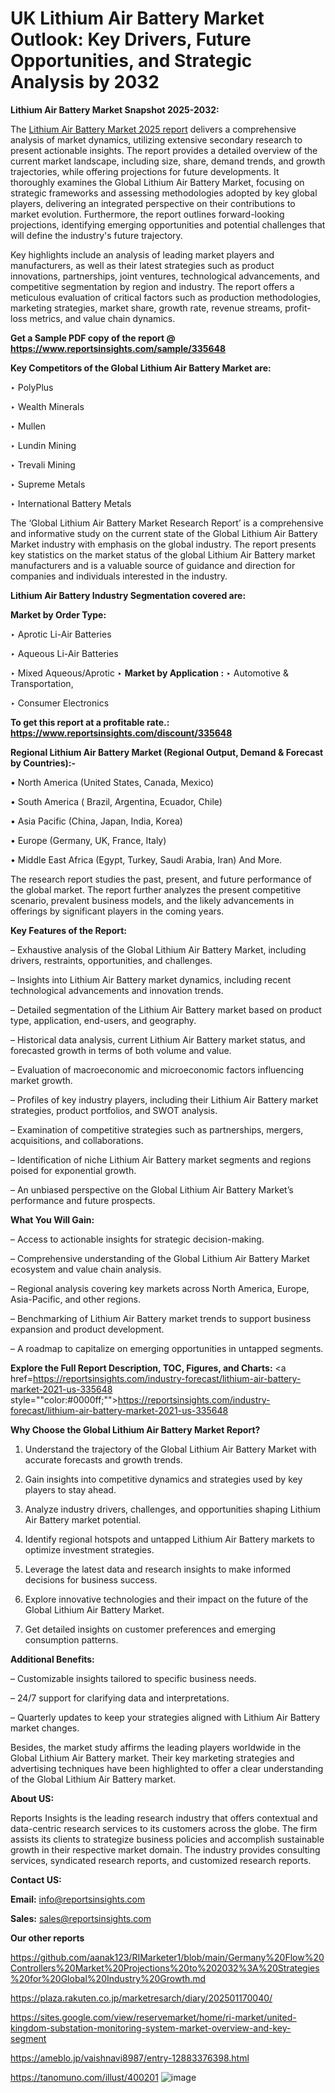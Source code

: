# UK Lithium Air Battery Market Outlook: Key Drivers, Future Opportunities, and Strategic Analysis by 2032

<strong>Lithium Air Battery Market Snapshot 2025-2032:</strong>

The <a href=https://www.reportsinsights.com/sample/335648>Lithium Air Battery Market 2025 report</a> delivers a comprehensive analysis of market dynamics, utilizing extensive secondary research to present actionable insights. The report provides a detailed overview of the current market landscape, including size, share, demand trends, and growth trajectories, while offering projections for future developments. It thoroughly examines the Global Lithium Air Battery Market, focusing on strategic frameworks and assessing methodologies adopted by key global players, delivering an integrated perspective on their contributions to market evolution. Furthermore, the report outlines forward-looking projections, identifying emerging opportunities and potential challenges that will define the industry's future trajectory.

Key highlights include an analysis of leading market players and manufacturers, as well as their latest strategies such as product innovations, partnerships, joint ventures, technological advancements, and competitive segmentation by region and industry. The report offers a meticulous evaluation of critical factors such as production methodologies, marketing strategies, market share, growth rate, revenue streams, profit-loss metrics, and value chain dynamics.

<strong>Get a Sample PDF copy of the report @ <a href=https://www.reportsinsights.com/sample/335648 style=color:#0000ff;>https://www.reportsinsights.com/sample/335648</a></strong>

<strong>Key Competitors of the Global Lithium Air Battery Market are:</strong>

‣ PolyPlus

‣ Wealth Minerals

‣ Mullen

‣ Lundin Mining

‣ Trevali Mining

‣ Supreme Metals

‣ International Battery Metals

The ‘Global Lithium Air Battery Market Research Report’ is a comprehensive and informative study on the current state of the Global Lithium Air Battery Market industry with emphasis on the global industry. The report presents key statistics on the market status of the global Lithium Air Battery market manufacturers and is a valuable source of guidance and direction for companies and individuals interested in the industry.

<strong>Lithium Air Battery Industry Segmentation covered are:</strong>

<strong>Market by Order Type: </strong>

‣ Aprotic Li-Air Batteries

‣ Aqueous Li-Air Batteries

‣ Mixed Aqueous/Aprotic
‣ 
<strong>Market by Application :</strong>
‣ Automotive & Transportation,

‣ Consumer Electronics

<strong>To get this report at a profitable rate.: <a href=https://www.reportsinsights.com/discount/335648 style=color:#0000ff;>https://www.reportsinsights.com/discount/335648</a></strong>

<strong>Regional Lithium Air Battery Market (Regional Output, Demand &amp; Forecast by Countries):-</strong>

• North America (United States, Canada, Mexico)

• South America ( Brazil, Argentina, Ecuador, Chile)

• Asia Pacific (China, Japan, India, Korea)

• Europe (Germany, UK, France, Italy)

• Middle East Africa (Egypt, Turkey, Saudi Arabia, Iran) And More.

The research report studies the past, present, and future performance of the global market. The report further analyzes the present competitive scenario, prevalent business models, and the likely advancements in offerings by significant players in the coming years.

<strong>Key Features of the Report:</strong>

– Exhaustive analysis of the Global Lithium Air Battery Market, including drivers, restraints, opportunities, and challenges.

– Insights into Lithium Air Battery market dynamics, including recent technological advancements and innovation trends.

– Detailed segmentation of the Lithium Air Battery market based on product type, application, end-users, and geography.

– Historical data analysis, current Lithium Air Battery market status, and forecasted growth in terms of both volume and value.

– Evaluation of macroeconomic and microeconomic factors influencing market growth.

– Profiles of key industry players, including their Lithium Air Battery market strategies, product portfolios, and SWOT analysis.

– Examination of competitive strategies such as partnerships, mergers, acquisitions, and collaborations.

– Identification of niche Lithium Air Battery market segments and regions poised for exponential growth.

– An unbiased perspective on the Global Lithium Air Battery Market’s performance and future prospects.

<strong>What You Will Gain:</strong>

– Access to actionable insights for strategic decision-making.

– Comprehensive understanding of the Global Lithium Air Battery Market ecosystem and value chain analysis.

– Regional analysis covering key markets across North America, Europe, Asia-Pacific, and other regions.

– Benchmarking of Lithium Air Battery market trends to support business expansion and product development.

– A roadmap to capitalize on emerging opportunities in untapped segments.

<strong>Explore the Full Report Description, TOC, Figures, and Charts:</strong>
<a href=https://reportsinsights.com/industry-forecast/lithium-air-battery-market-2021-us-335648 style=""color:#0000ff;"">https://reportsinsights.com/industry-forecast/lithium-air-battery-market-2021-us-335648</a>

<strong>Why Choose the Global Lithium Air Battery Market Report?</strong>

1. Understand the trajectory of the Global Lithium Air Battery Market with accurate forecasts and growth trends.

2. Gain insights into competitive dynamics and strategies used by key players to stay ahead.

3. Analyze industry drivers, challenges, and opportunities shaping Lithium Air Battery market potential.

4. Identify regional hotspots and untapped Lithium Air Battery markets to optimize investment strategies.

5. Leverage the latest data and research insights to make informed decisions for business success.

6. Explore innovative technologies and their impact on the future of the Global Lithium Air Battery Market.

7. Get detailed insights on customer preferences and emerging consumption patterns.

<strong>Additional Benefits:</strong>

– Customizable insights tailored to specific business needs.

– 24/7 support for clarifying data and interpretations.

– Quarterly updates to keep your strategies aligned with Lithium Air Battery market changes.

Besides, the market study affirms the leading players worldwide in the Global Lithium Air Battery market. Their key marketing strategies and advertising techniques have been highlighted to offer a clear understanding of the Global Lithium Air Battery market.

<strong><strong>About US</strong>:</strong>

Reports Insights is the leading research industry that offers contextual and data-centric research services to its customers across the globe. The firm assists its clients to strategize business policies and accomplish sustainable growth in their respective market domain. The industry provides consulting services, syndicated research reports, and customized research reports.

<strong>Contact US:</strong>

<p class=><b>Email:</b> <a href=mailto:info@reportsinsights.com>info@reportsinsights.com</a></p>
<p class=><b>Sales:</b> <a href=mailto:sales@reportsinsights.com>sales@reportsinsights.com</a></p>

<strong>Our other reports</strong>

<a href=https://github.com/aanak123/RIMarketer1/blob/main/Germany%20Flow%20Controllers%20Market%20Projections%20to%202032%3A%20Strategies%20for%20Global%20Industry%20Growth.md>https://github.com/aanak123/RIMarketer1/blob/main/Germany%20Flow%20Controllers%20Market%20Projections%20to%202032%3A%20Strategies%20for%20Global%20Industry%20Growth.md</a>

<a href=https://plaza.rakuten.co.jp/marketresarch/diary/202501170040/>https://plaza.rakuten.co.jp/marketresarch/diary/202501170040/</a>

<a href=https://sites.google.com/view/reservemarket/home/ri-market/united-kingdom-substation-monitoring-system-market-overview-and-key-segment>https://sites.google.com/view/reservemarket/home/ri-market/united-kingdom-substation-monitoring-system-market-overview-and-key-segment</a>

<a href=https://ameblo.jp/vaishnavi8987/entry-12883376398.html>https://ameblo.jp/vaishnavi8987/entry-12883376398.html</a>

<a href=https://tanomuno.com/illust/400201>https://tanomuno.com/illust/400201</a>
![image](https://github.com/user-attachments/assets/2d1377a4-ff27-4c43-8ee6-1231d0699e11)
